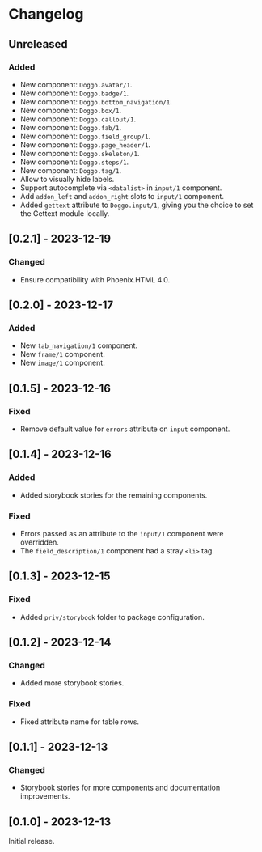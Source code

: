 # Changelog

## Unreleased

### Added

- New component: `Doggo.avatar/1`.
- New component: `Doggo.badge/1`.
- New component: `Doggo.bottom_navigation/1`.
- New component: `Doggo.box/1`.
- New component: `Doggo.callout/1`.
- New component: `Doggo.fab/1`.
- New component: `Doggo.field_group/1`.
- New component: `Doggo.page_header/1`.
- New component: `Doggo.skeleton/1`.
- New component: `Doggo.steps/1`.
- New component: `Doggo.tag/1`.
- Allow to visually hide labels.
- Support autocomplete via `<datalist>` in `input/1` component.
- Add `addon_left` and `addon_right` slots to `input/1` component.
- Added `gettext` attribute to `Doggo.input/1`, giving you the choice to
  set the Gettext module locally.

## [0.2.1] - 2023-12-19

### Changed

- Ensure compatibility with Phoenix.HTML 4.0.

## [0.2.0] - 2023-12-17

### Added

- New `tab_navigation/1` component.
- New `frame/1` component.
- New `image/1` component.

## [0.1.5] - 2023-12-16

### Fixed

- Remove default value for `errors` attribute on `input` component.

## [0.1.4] - 2023-12-16

### Added

- Added storybook stories for the remaining components.

### Fixed

- Errors passed as an attribute to the `input/1` component were overridden.
- The `field_description/1` component had a stray `<li>` tag.

## [0.1.3] - 2023-12-15

### Fixed

- Added `priv/storybook` folder to package configuration.

## [0.1.2] - 2023-12-14

### Changed

- Added more storybook stories.

### Fixed

- Fixed attribute name for table rows.

## [0.1.1] - 2023-12-13

### Changed

- Storybook stories for more components and documentation improvements.

## [0.1.0] - 2023-12-13

Initial release.
